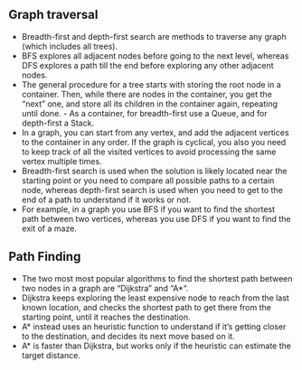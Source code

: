 ## Graph traversal

- Breadth-first and depth-first search are methods to traverse any graph (which includes all trees).
- BFS explores all adjacent nodes before going to the next level, whereas DFS explores a path till the end before exploring any other adjacent nodes.
- The general procedure for a tree starts with storing the root node in a container. Then, while there are nodes in the container, you get the “next” one, and store all its children in the container again, repeating until done.  - As a container, for breadth-first use a Queue, and for depth-first a Stack.
- In a graph, you can start from any vertex, and add the adjacent vertices to the container in any order. If the graph is cyclical, you also you need to keep track of all the visited vertices to avoid processing the same vertex multiple times.
- Breadth-first search is used when the solution is likely located near the starting point or you need to compare all possible paths to a certain node, whereas depth-first search is used when you need to get to the end of a path to understand if it works or not.
- For example, in a graph you use BFS if you want to find the shortest path between two vertices, whereas you use DFS if you want to find the exit of a maze.

## Path Finding
- The two most most popular algorithms to find the shortest path between two nodes in a graph are “Dijkstra” and “A*“.
- Dijkstra keeps exploring the least expensive node to reach from the last known location, and checks the shortest path to get there from the starting point, until it reaches the destination.
- A* instead uses an heuristic function to understand if it’s getting closer to the destination, and decides its next move based on it.
- A* is faster than Dijkstra, but works only if the heuristic can estimate the target distance.